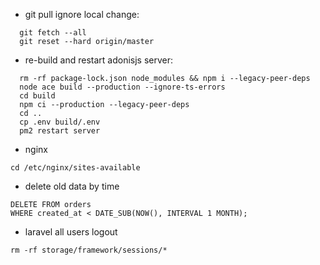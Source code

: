 -  git pull ignore local change:
``` 
  git fetch --all
  git reset --hard origin/master
```

-  re-build and restart adonisjs server:
```
  rm -rf package-lock.json node_modules && npm i --legacy-peer-deps
  node ace build --production --ignore-ts-errors
  cd build
  npm ci --production --legacy-peer-deps
  cd ..
  cp .env build/.env
  pm2 restart server
```


- nginx 
```
cd /etc/nginx/sites-available
```

- delete old data by time
```
DELETE FROM orders
WHERE created_at < DATE_SUB(NOW(), INTERVAL 1 MONTH);
```

- laravel all users logout
```
rm -rf storage/framework/sessions/*
```
